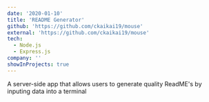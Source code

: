 ```yaml
---
date: '2020-01-10'
title: 'README Generator'
github: 'https://github.com/ckaikai19/mouse'
external: 'https://github.com/ckaikai19/mouse'
tech:
  - Node.js
  - Express.js
company: ''
showInProjects: true
---
```

A server-side app that allows users to generate quality ReadME's by inputing data into a terminal